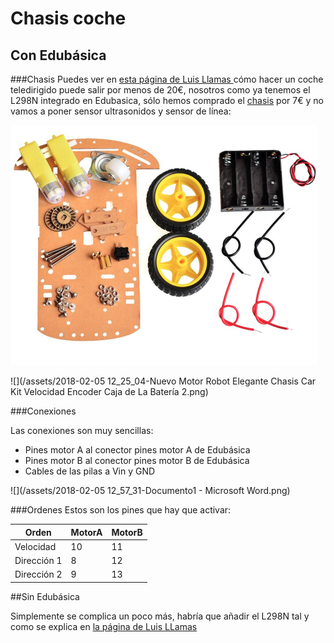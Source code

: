 
# Chasis coche
## Con Edubásica
###Chasis
Puedes ver en [esta página de Luis Llamas ](https://www.luisllamas.es/coche-robot-barato-con-arduino-presupuesto/) cómo hacer un coche teledirigido puede salir por menos de 20€, nosotros como ya tenemos el L298N integrado en Edubasica, sólo hemos comprado el [chasis](https://es.aliexpress.com/item/Free-shipping-Smart-car-chassis-Tracing-car-The-robot-car-chassis-With-code-disc-tachometer-Four/32554236304.html) por 7€ y no vamos a poner sensor ultrasonidos y sensor de línea:

![](/assets/coche1.png)

![](/assets/2018-02-05 12_25_04-Nuevo Motor Robot Elegante Chasis Car Kit Velocidad Encoder Caja de La Batería 2.png)

###Conexiones

Las conexiones son muy sencillas:

* Pines motor A al conector pines motor A de Edubásica
* Pines motor B al conector pines motor B de Edubásica
* Cables de las pilas a Vin y GND

![](/assets/2018-02-05 12_57_31-Documento1 - Microsoft Word.png)

###Ordenes
Estos son los pines que hay que activar:

|Orden|MotorA|MotorB|
|--|--|--|
|Velocidad|10|11|
|Dirección 1|8|12|
|Dirección 2|9|13|


##Sin Edubásica

Simplemente se complica un poco más, habría que añadir el L298N tal y como se explica en [la página de Luis LLamas](https://www.luisllamas.es/arduino-motor-corriente-continua-l298n/)









